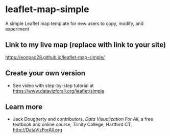 # leaflet-map-simple
A simple Leaflet map template for new users to copy, modify, and experiment

## Link to my live map (replace with link to your site)

https://eonpad28.github.io/leaflet-map-simple/

## Create your own version
- See video with step-by-step tutorial at https://www.datavizforall.org/leaflet/simple

## Learn more
- Jack Dougherty and contributors, *Data Visualization For All*, a free textbook and online course, Trinity College, Hartford CT, http://DataVizForAll.org
